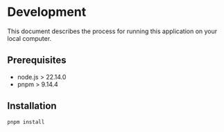 # Development

This document describes the process for running this application on your local computer.

## Prerequisites

- node.js > 22.14.0
- pnpm > 9.14.4

## Installation

`pnpm install`
